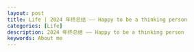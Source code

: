 ```yaml
---
layout: post
title: Life | 2024 年终总结 —— Happy to be a thinking person
categories: [Life]
description: 2024 年终总结 —— Happy to be a thinking person
keywords: About me
---
```


# 


## 

